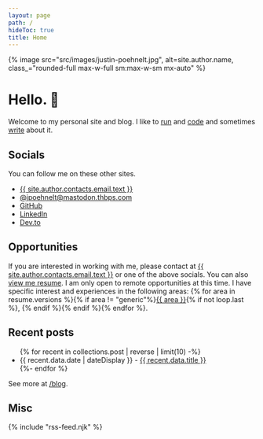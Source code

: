 ```yaml
---
layout: page
path: /
hideToc: true
title: Home
---
```


<script type="application/ld+json">
{
  "@context": "https://schema.org",
  "@type": "Person",
  "address": {
    "@type": "PostalAddress",
    "addressRegion": "CO"
  },
  "jobTitle": "Software Engineer",
  "name": "{{ site.author.name }}",
  "url": "{{ site.url.href }}"
}
</script>

{% image src="src/images/justin-poehnelt.jpg", alt=site.author.name, class_="rounded-full max-w-full sm:max-w-sm mx-auto" %}

# Hello. :wave:

Welcome to my personal site and blog. I like to <a class="tag run" href="/tag/run/">run</a> and <a class="tag code" href="/tag/code/">code</a> and sometimes <a href="/blog/">write</a> about it.

## Socials

You can follow me on these other sites.

<ul>
    <li><a href="{{ site.author.contacts.email.href }}" rel="me">{{ site.author.contacts.email.text }}</a></li>
    <li><a href="https://mastodon.thbps.com/@jpoehnelt" rel="me">@jpoehnelt@mastodon.thbps.com</a></li>
    <li><a rel="noopener noreferrer" href="https://github.com/jpoehnelt" rel="me">GitHub</a></li>
    <li><a rel="noopener noreferrer" href="https://www.linkedin.com/in/justin-poehnelt" rel="me">LinkedIn</a></li>
    <li><a rel="noopener noreferrer" href="https://dev.to/jpoehnelt" rel="me">Dev.to</a></li>

</ul>

## Opportunities

If you are interested in working with me, please contact at <a target="_blank" href="{{ site.author.contacts.email.href }}">{{ site.author.contacts.email.text }}</a> or one of the above socials. You can also [view me resume](/resume/generic/). I am only open to remote opportunities at this time. I have specific interest and experiences in the following areas: {% for area in resume.versions %}{% if area != "generic"%}[{{ area }}](/resume/{{area}}/){% if not loop.last %}, {% endif %}{% endif %}{% endfor %}.

## Recent posts

<ul>
  {% for recent in collections.post | reverse | limit(10) -%}
  <li>{{ recent.data.date | dateDisplay }} - <a href="{{ recent.url }}">{{ recent.data.title }}</a></li>
  {%- endfor %}
</ul

See more at [/blog](/blog/).

## Misc

{% include "rss-feed.njk" %}
